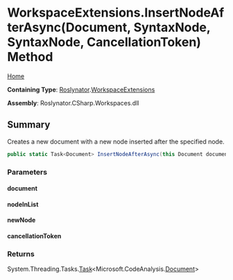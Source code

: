 # WorkspaceExtensions\.InsertNodeAfterAsync\(Document, SyntaxNode, SyntaxNode, CancellationToken\) Method

[Home](../../../README.md)

**Containing Type**: [Roslynator](../../README.md)\.[WorkspaceExtensions](../README.md)

**Assembly**: Roslynator\.CSharp\.Workspaces\.dll

## Summary

Creates a new document with a new node inserted after the specified node\.

```csharp
public static Task<Document> InsertNodeAfterAsync(this Document document, SyntaxNode nodeInList, SyntaxNode newNode, CancellationToken cancellationToken = default(CancellationToken))
```

### Parameters

#### document





#### nodeInList





#### newNode





#### cancellationToken





### Returns

System\.Threading\.Tasks\.[Task](https://docs.microsoft.com/en-us/dotnet/api/system.threading.tasks.task-1)\<Microsoft\.CodeAnalysis\.[Document](https://docs.microsoft.com/en-us/dotnet/api/microsoft.codeanalysis.document)>

